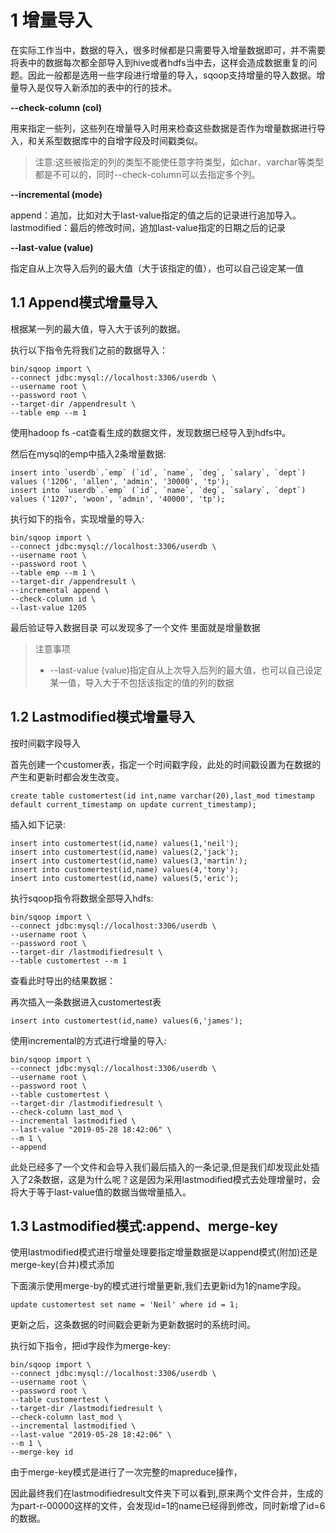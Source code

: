 # 1 增量导入
在实际工作当中，数据的导入，很多时候都是只需要导入增量数据即可，并不需要将表中的数据每次都全部导入到hive或者hdfs当中去，这样会造成数据重复的问题。因此一般都是选用一些字段进行增量的导入，sqoop支持增量的导入数据。增量导入是仅导入新添加的表中的行的技术。

**--check-column (col)**		

用来指定一些列，这些列在增量导入时用来检查这些数据是否作为增量数据进行导入，和关系型数据库中的自增字段及时间戳类似。

>注意:这些被指定的列的类型不能使任意字符类型，如char、varchar等类型都是不可以的，同时--check-column可以去指定多个列。

**--incremental (mode)**

append：追加，比如对大于last-value指定的值之后的记录进行追加导入。lastmodified：最后的修改时间，追加last-value指定的日期之后的记录

**--last-value (value)**

指定自从上次导入后列的最大值（大于该指定的值），也可以自己设定某一值

## 1.1 Append模式增量导入

根据某一列的最大值，导入大于该列的数据。

执行以下指令先将我们之前的数据导入：
``` 
bin/sqoop import \
--connect jdbc:mysql://localhost:3306/userdb \
--username root \
--password root \
--target-dir /appendresult \
--table emp --m 1
```

使用hadoop fs -cat查看生成的数据文件，发现数据已经导入到hdfs中。

然后在mysql的emp中插入2条增量数据:
``` 
insert into `userdb`.`emp` (`id`, `name`, `deg`, `salary`, `dept`) values ('1206', 'allen', 'admin', '30000', 'tp');
insert into `userdb`.`emp` (`id`, `name`, `deg`, `salary`, `dept`) values ('1207', 'woon', 'admin', '40000', 'tp');
```

执行如下的指令，实现增量的导入:
``` 
bin/sqoop import \
--connect jdbc:mysql://localhost:3306/userdb \
--username root \
--password root \
--table emp --m 1 \
--target-dir /appendresult \
--incremental append \
--check-column id \
--last-value 1205
```

最后验证导入数据目录 可以发现多了一个文件 里面就是增量数据


> 注意事项
> - --last-value (value)指定自从上次导入后列的最大值，也可以自己设定某一值，导入大于不包括该指定的值的列的数据

## 1.2 Lastmodified模式增量导入
按时间戳字段导入

首先创建一个customer表，指定一个时间戳字段，此处的时间戳设置为在数据的产生和更新时都会发生改变。
``` 
create table customertest(id int,name varchar(20),last_mod timestamp default current_timestamp on update current_timestamp);
```

插入如下记录:
``` 
insert into customertest(id,name) values(1,'neil');
insert into customertest(id,name) values(2,'jack');
insert into customertest(id,name) values(3,'martin');
insert into customertest(id,name) values(4,'tony');
insert into customertest(id,name) values(5,'eric');
```

执行sqoop指令将数据全部导入hdfs:
``` 
bin/sqoop import \
--connect jdbc:mysql://localhost:3306/userdb \
--username root \
--password root \
--target-dir /lastmodifiedresult \
--table customertest --m 1
```


查看此时导出的结果数据：


再次插入一条数据进入customertest表
``` 
insert into customertest(id,name) values(6,'james');
```


使用incremental的方式进行增量的导入:
``` 
bin/sqoop import \
--connect jdbc:mysql://localhost:3306/userdb \
--username root \
--password root \
--table customertest \
--target-dir /lastmodifiedresult \
--check-column last_mod \
--incremental lastmodified \
--last-value "2019-05-28 18:42:06" \
--m 1 \
--append
```

此处已经多了一个文件和会导入我们最后插入的一条记录,但是我们却发现此处插入了2条数据，这是为什么呢？这是因为采用lastmodified模式去处理增量时，会将大于等于last-value值的数据当做增量插入。

## 1.3 Lastmodified模式:append、merge-key
使用lastmodified模式进行增量处理要指定增量数据是以append模式(附加)还是merge-key(合并)模式添加

下面演示使用merge-by的模式进行增量更新,我们去更新id为1的name字段。
``` 
update customertest set name = 'Neil' where id = 1;
```

更新之后，这条数据的时间戳会更新为更新数据时的系统时间。

执行如下指令，把id字段作为merge-key:
``` 
bin/sqoop import \
--connect jdbc:mysql://localhost:3306/userdb \
--username root \
--password root \
--table customertest \
--target-dir /lastmodifiedresult \
--check-column last_mod \
--incremental lastmodified \
--last-value "2019-05-28 18:42:06" \
--m 1 \
--merge-key id
```


由于merge-key模式是进行了一次完整的mapreduce操作，

因此最终我们在lastmodifiedresult文件夹下可以看到,原来两个文件合并，生成的为part-r-00000这样的文件，会发现id=1的name已经得到修改，同时新增了id=6的数据。

